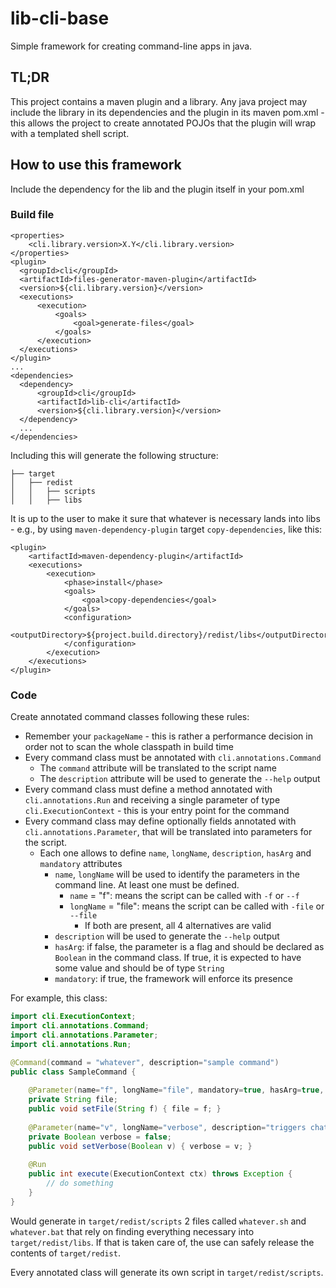 # lib-cli-base
Simple framework for creating command-line apps in java.

## TL;DR
This project contains a maven plugin and a library.  Any java project may include the library in its dependencies and the 
plugin in its maven pom.xml - this allows the project to create annotated POJOs that the plugin will wrap with a templated 
shell script.

## How to use this framework

Include the dependency for the lib and the plugin itself in your pom.xml

### Build file

```maven
<properties>
    <cli.library.version>X.Y</cli.library.version>
</properties>
<plugin>
  <groupId>cli</groupId>
  <artifactId>files-generator-maven-plugin</artifactId>
  <version>${cli.library.version}</version>
  <executions>
      <execution>
          <goals>
              <goal>generate-files</goal>
          </goals>
      </execution>
  </executions>
</plugin>
...
<dependencies>
  <dependency>
      <groupId>cli</groupId>
      <artifactId>lib-cli</artifactId>
      <version>${cli.library.version}</version>
  </dependency>
  ...
</dependencies>
```

Including this will generate the following structure:

```
├── target
│   ├── redist
│   │   ├── scripts
│   │   ├── libs
```

It is up to the user to make it sure that whatever is necessary lands into libs - e.g., by using `maven-dependency-plugin` target 
`copy-dependencies`, like this:

```maven
<plugin>
    <artifactId>maven-dependency-plugin</artifactId>
    <executions>
        <execution>
            <phase>install</phase>
            <goals>
                <goal>copy-dependencies</goal>
            </goals>
            <configuration>
                <outputDirectory>${project.build.directory}/redist/libs</outputDirectory>
            </configuration>
        </execution>
    </executions>
</plugin>
```

### Code

Create annotated command classes following these rules:
- Remember your `packageName` - this is rather a performance decision in order not to scan the whole classpath 
in build time
- Every command class must be annotated with `cli.annotations.Command`
  - The `command` attribute will be translated to the script name
  - The `description` attribute will be used to generate the `--help` output
- Every command class must define a method annotated with `cli.annotations.Run` and receiving a single parameter of type 
`cli.ExecutionContext` - this is your entry point for the command
- Every command class may define optionally fields annotated with `cli.annotations.Parameter`, that will be translated into 
parameters for the script.
  - Each one allows to define `name`, `longName`, `description`, `hasArg` and `mandatory` attributes
    - `name`, `longName` will be used to identify the parameters in the command line.  At least one must be defined.
      - `name` = "f": means the script can be called with `-f` or `--f`
      - `longName` = "file": means the script can be called with `-file` or `--file`
        - If both are present, all 4 alternatives are valid
    - `description` will be used to generate the `--help` output
    - `hasArg`: if false, the parameter is a flag and should be declared as `Boolean` in the command class.  If true, it 
is expected to have some value and should be of type `String`
    - `mandatory`: if true, the framework will enforce its presence

For example, this class:

```java
import cli.ExecutionContext;
import cli.annotations.Command;
import cli.annotations.Parameter;
import cli.annotations.Run;

@Command(command = "whatever", description="sample command")
public class SampleCommand {
    
    @Parameter(name="f", longName="file", mandatory=true, hasArg=true, description="some file")
    private String file;
    public void setFile(String f) { file = f; }
  
    @Parameter(name="v", longName="verbose", description="triggers chatty behavior")
    private Boolean verbose = false;
    public void setVerbose(Boolean v) { verbose = v; }
  
    @Run
    public int execute(ExecutionContext ctx) throws Exception {
        // do something
    }
}
```

Would generate in `target/redist/scripts` 2 files called `whatever.sh` and `whatever.bat` that rely on finding everything 
necessary into  `target/redist/libs`.  If that is taken care of, the use can safely release the contents of  `target/redist`.

Every annotated class will generate its own script in `target/redist/scripts`.
